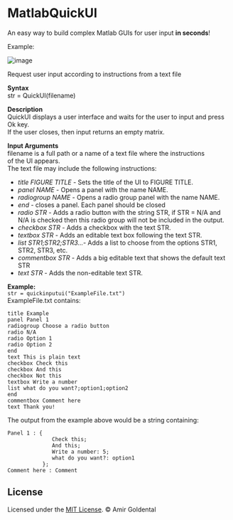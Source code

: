 # MatlabQuickUI
An easy way to build complex Matlab GUIs for user input **in seconds**!
   
Example:  

![image](https://user-images.githubusercontent.com/50057077/71688767-69b57500-2d98-11ea-8f0e-254b9bf381c0.png)
  
  
Request user input according to instructions from a text file  
  
**Syntax**  
str = QuickUI(filename)  
  
**Description**  
QuickUI displays a user interface and waits for the user to input and press Ok key.  
If the user closes, then input returns an empty matrix.  
  
**Input Arguments**  
filename is a full path or a name of a text file where the instructions  
of the UI appears.  
The text file may include the following instructions:  
* *title FIGURE TITLE* - Sets the title of the UI to FIGURE TITLE.  
* *panel NAME*            -   Opens a panel with the name NAME.   
* *radiogroup NAME*       -   Opens a radio group panel with the name NAME.   
* *end*                   -   closes a panel. Each panel should be closed  
* *radio STR*             -   Adds a radio button with the string STR, if STR = N/A and N/A is checked then this radio group will not be included in the output.  
* *checkbox STR*          -   Adds a checkbox with the text STR.  
* *textbox STR*           -   Adds an editable text box following the text STR.  
* *list STR1;STR2;STR3...*-   Adds a list to choose from the options STR1, STR2, STR3, etc.  
* *commentbox STR*        -   Adds a big editable text that shows the default text STR  
* *text STR*              -   Adds the non-editable text STR.      
  
**Example:**  
`str = quickinputui("ExampleFile.txt")`  
ExampleFile.txt contains:  
~~~~
title Example  
panel Panel 1   
radiogroup Choose a radio button  
radio N/A  
radio Option 1  
radio Option 2  
end  
text This is plain text  
checkbox Check this  
checkbox And this  
checkbox Not this  
textbox Write a number  
list what do you want?;option1;option2  
end  
commentbox Comment here  
text Thank you!  
~~~~
  
The output from the example above would be a string containing:
``` 
Panel 1 : {   
              Check this;    
              And this;   
              Write a number: 5;  
              what do you want?: option1 
           };  
Comment here : Comment  
```


License
-------

Licensed under the [MIT License](LICENSE.md). &copy; Amir Goldental

